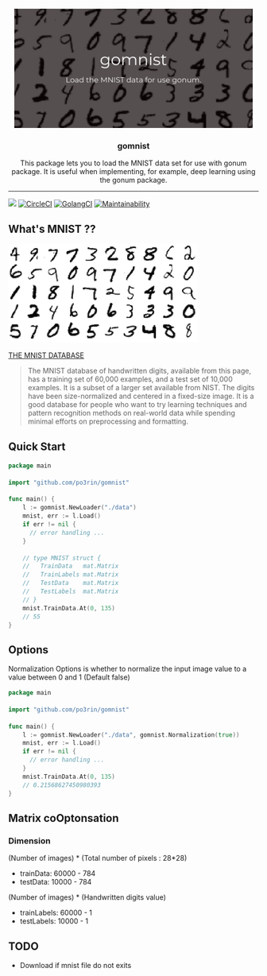 <p align="center">
  <img src="./static/gomnist.png" width="480px">
  <h3 align="center">gomnist</h3>
  <p align="center">This package lets you to load the MNIST data set for use with gonum package. It is useful when implementing, for example, deep learning using the gonum package.</p>
</p>

---
<img src="https://img.shields.io/badge/go-v1.12-blue.svg"/> [![CircleCI](https://circleci.com/gh/po3rin/gomnist.svg?style=shield)](https://circleci.com/gh/po3rin/llb2dot) [![GolangCI](https://golangci.com/badges/github.com/po3rin/gomnist.svg)](https://golangci.com) [![Maintainability](https://api.codeclimate.com/v1/badges/7c29dd3d56a623ba729e/maintainability)](https://codeclimate.com/github/po3rin/gomnist/maintainability)

## What's MNIST ??

<img src="./static/mnist.png">

[THE MNIST DATABASE](http://yann.lecun.com/exdb/mnist/)

 > The MNIST database of handwritten digits, available from this page, has a training set of 60,000 examples, and a test set of 10,000 examples. It is a subset of a larger set available from NIST. The digits have been size-normalized and centered in a fixed-size image. It is a good database for people who want to try learning techniques and pattern recognition methods on real-world data while spending minimal efforts on preprocessing and formatting.

## Quick Start

```go
package main

import "github.com/po3rin/gomnist"

func main() {
    l := gomnist.NewLoader("./data")
    mnist, err := l.Load()
    if err != nil {
      // error handling ...
    }

    // type MNIST struct {
    //   TrainData   mat.Matrix
    //   TrainLabels mat.Matrix
    //   TestData    mat.Matrix
    //   TestLabels  mat.Matrix
    // }
    mnist.TrainData.At(0, 135)
    // 55
}
```

## Options

Normalization Options is whether to normalize the input image value to a value between 0 and 1 (Default false)

```go
package main

import "github.com/po3rin/gomnist"

func main() {
    l := gomnist.NewLoader("./data", gomnist.Normalization(true))
    mnist, err := l.Load()
    if err != nil {
      // error handling ...
    }
    mnist.TrainData.At(0, 135)
    // 0.21568627450980393
}
```

## Matrix coOptonsation

### Dimension

(Number of images) * (Total number of pixels : 28*28)
* trainData:   60000 - 784
* testData:    10000 - 784

(Number of images) * (Handwritten digits value)
* trainLabels: 60000 - 1
* testLabels:  10000 - 1

## TODO
* Download if mnist file do not exits
